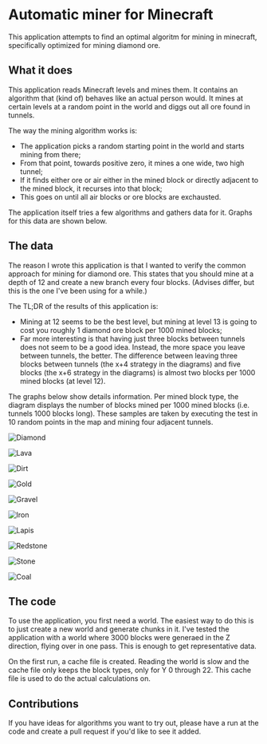 # Automatic miner for Minecraft

This application attempts to find an optimal algoritm for mining in minecraft,
specifically optimized for mining diamond ore.

## What it does

This application reads Minecraft levels and mines them. It contains an algorithm
that (kind of) behaves like an actual person would. It mines at certain levels
at a random point in the world and diggs out all ore found in tunnels.

The way the mining algorithm works is:

* The application picks a random starting point in the world and starts mining
  from there;
* From that point, towards positive zero, it mines a one wide, two high tunnel;
* If it finds either ore or air either in the mined block or directly adjacent
  to the mined block, it recurses into that block;
* This goes on until all air blocks or ore blocks are exchausted.

The application itself tries a few algorithms and gathers data for it. Graphs for
this data are shown below.

## The data

The reason I wrote this application is that I wanted to verify the common approach
for mining for diamond ore. This states that you should mine at a depth of 12
and create a new branch every four blocks. (Advises differ, but this is the one
I've been using for a while.)

The TL;DR of the results of this application is:

* Mining at 12 seems to be the best level, but mining at level 13 is going to
  cost you roughly 1 diamond ore block per 1000 mined blocks;
* Far more interesting is that having just three blocks between tunnels does
  not seem to be a good idea. Instead, the more space you leave between tunnels,
  the better. The difference between leaving three blocks between tunnels
  (the x+4 strategy in the diagrams) and five blocks (the x+6 strategy in the
  diagrams) is almost two blocks per 1000 mined blocks (at level 12).

The graphs below show details information. Per mined block type, the diagram
displays the number of blocks mined per 1000 mined blocks (i.e. tunnels 1000
blocks long). These samples are taken by executing the test in 10 random
points in the map and mining four adjacent tunnels.

![Diamond](http://i.imgur.com/XTh9GAG.png)

![Lava](http://i.imgur.com/Npsejpf.png)

![Dirt](http://i.imgur.com/v9DDeAB.png)

![Gold](http://i.imgur.com/iwKRiX4.png)

![Gravel](http://i.imgur.com/7w0LCif.png)

![Iron](http://i.imgur.com/XW64Hs0.png)

![Lapis](http://i.imgur.com/p1wM4xr.png)

![Redstone](http://i.imgur.com/Xs5K6DV.png)

![Stone](http://i.imgur.com/W0FaY6D.png)

![Coal](http://i.imgur.com/UmUzQLu.png)

## The code

To use the application, you first need a world. The easiest way to do this is to
just create a new world and generate chunks in it. I've tested the application
with a world where 3000 blocks were generaed in the Z direction, flying over
in one pass. This is enough to get representative data.

On the first run, a cache file is created. Reading the world is slow and the
cache file only keeps the block types, only for Y 0 through 22. This cache file
is used to do the actual calculations on.

## Contributions

If you have ideas for algorithms you want to try out, please have a run at
the code and create a pull request if you'd like to see it added.
